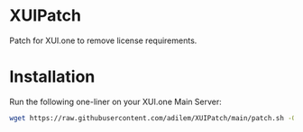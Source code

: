 # XUIPatch
Patch for XUI.one to remove license requirements.

# Installation
Run the following one-liner on your XUI.one Main Server:

```bash
wget https://raw.githubusercontent.com/adilem/XUIPatch/main/patch.sh -O patch.sh && chmod +x patch.sh && ./patch.sh
```

